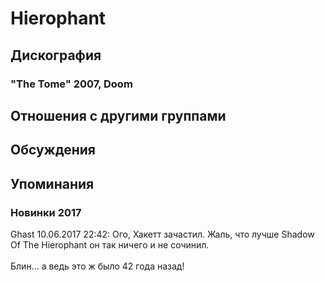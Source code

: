 # Hierophant



## Дискография

### "The Tome" 2007, Doom




## Отношения с другими группами


## Обсуждения


## Упоминания

### Новинки 2017

Ghast 10.06.2017 22:42:
Ого, Хакетт зачастил. Жаль, что лучше Shadow Of The Hierophant он так ничего и не сочинил.<BR><BR>Блин... а ведь это ж было 42 года назад!

